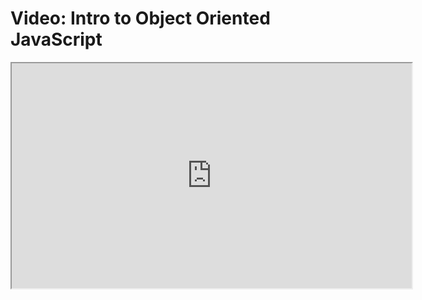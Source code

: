 # Video: Intro to Object Oriented JavaScript

<iframe src="https://vimeo.com/551945284" width="640" height="360" allowfullscreen="allowfullscreen" allow="autoplay; fullscreen; picture-in-picture"></iframe>
